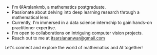 
- I'm @Arslankmb, a mathematics postgraduate.
- Passionate about delving into deep learning research through a mathematical lens.
- Currently, I'm immersed in a data science internship to gain hands-on practitioner expertise.
- I'm open to collaborations on intriguing computer vision projects.
- Reach out to me at itsarslananwar@gmail.com

Let's connect and explore the world of mathematics and AI together! 

<!---
Arslankmb/Arslankmb is a ✨ special ✨ repository because its `README.md` (this file) appears on your GitHub profile.
You can click the Preview link to take a look at your changes.
--->
